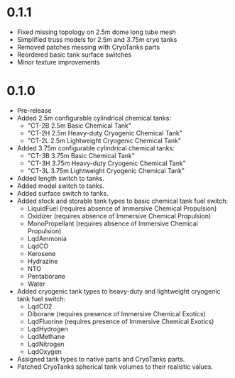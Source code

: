 # 0.1.1
- Fixed missing topology on 2.5m dome long tube mesh
- Simplified truss models for 2.5m and 3.75m cryo tanks
- Removed patches messing with CryoTanks parts
- Reordered basic tank surface switches
- Minor texture improvements
# 0.1.0
- Pre-release
- Added 2.5m configurable cylindrical chemical tanks:
  - "CT-2B 2.5m Basic Chemical Tank"
  - "CT-2H 2.5m Heavy-duty Cryogenic Chemical Tank"
  - "CT-2L 2.5m Lightweight Cryogenic Chemical Tank"
- Added 3.75m configurable cylindrical chemical tanks:
  - "CT-3B 3.75m Basic Chemical Tank"
  - "CT-3H 3.75m Heavy-duty Cryogenic Chemical Tank"
  - "CT-3L 3.75m Lightweight Cryogenic Chemical Tank"
- Added length switch to tanks.
- Added model switch to tanks.
- Added surface switch to tanks.
- Added stock and storable tank types to basic chemical tank fuel switch:
  - LiquidFuel (requires absence of Immersive Chemical Propulsion)
  - Oxidizer (requires absence of Immersive Chemical Propulsion)
  - MonoPropellant (requires absence of Immersive Chemical Propulsion)
  - LqdAmmonia
  - LqdCO
  - Kerosene
  - Hydrazine
  - NTO
  - Pentaborane
  - Water
- Added cryogenic tank types to heavy-duty and lightweight cryogenic tank fuel switch:
  - LqdCO2
  - Diborane (requires presence of Immersive Chemical Exotics)
  - LqdFluorine (requires presence of Immersive Chemical Exotics)
  - LqdHydrogen
  - LqdMethane
  - LqdNitrogen
  - LqdOxygen
- Assigned tank types to native parts and CryoTanks parts.
- Patched CryoTanks spherical tank volumes to their realistic values.